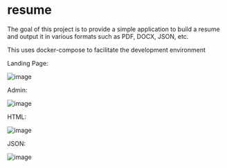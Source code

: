 # resume

The goal of this project is to provide a simple application to build a resume and output it in various formats such as PDF, DOCX, JSON, etc.

This uses docker-compose to facilitate the development environment

Landing Page:

![image](https://user-images.githubusercontent.com/46699116/73037818-3c8f3c00-3e05-11ea-8d25-0040e9210f7d.png)

Admin:

![image](https://user-images.githubusercontent.com/46699116/73037863-5c266480-3e05-11ea-8f54-67eb9c6b0415.png)

HTML:

![image](https://user-images.githubusercontent.com/46699116/73037717-ea4e1b00-3e04-11ea-8dd1-317a8c0b7392.png)

JSON:

![image](https://user-images.githubusercontent.com/46699116/73037756-110c5180-3e05-11ea-91cb-0c49ff341ce5.png)
